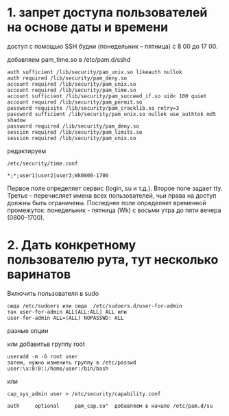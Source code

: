 # 1. запрет доступа пользователей на основе даты и времени

доступ с помощью SSH будни (понедельник – пятница) с 8 00 до 17 00.

добавляем pam_time.so в /etc/pam.d/sshd

```auth required /lib/security/pam_env.so
auth sufficient /lib/security/pam_unix.so likeauth nullok
auth required /lib/security/pam_deny.so
account required /lib/security/pam_unix.so
account required /lib/security/pam_time.so
account sufficient /lib/security/pam_succeed_if.so uid< 100 quiet
account required /lib/security/pam_permit.so
password requisite /lib/security/pam_cracklib.so retry=3
password sufficient /lib/security/pam_unix.so nullok use_authtok md5 shadow
password required /lib/security/pam_deny.so
session required /lib/security/pam_limits.so
session required /lib/security/pam_unix.so
```
редактируем
```
/etc/security/time.conf

*;*;user1|user2|user3;Wk0800-1700
```
Первое поле определяет сервис (login, su и т.д.). Второе поле задает tty. Третье – перечисляет имена всех пользователей, чьи права на доступ должны быть ограничены. Последнее поле определяет временной промежуток: понедельник - пятница (Wk) с восьми утра до пяти вечера (0800-1700). 


# 2. Дать конкретному пользователю рута, тут несколько варинатов

Включить пользователя в sudo
```
сюда /etc/sudoers или сюда  /etc/sudoers.d/user-for-admin
так user-for-admin ALL(ALL:ALL) ALL или 
user-for-admin ALL=(ALL) NOPASSWD: ALL
```
разные опции

или добавитьв группу root
```
useradd -m -G root user
затем, нужно изменить группу в /etc/passwd
user:\x:0:0::/home/user:/bin/bash
```
или
```
cap_sys_admin user > /etc/security/capability.conf

auth     optional     pam_cap.so"  добавляем в начало /etc/pam.d/su
```
